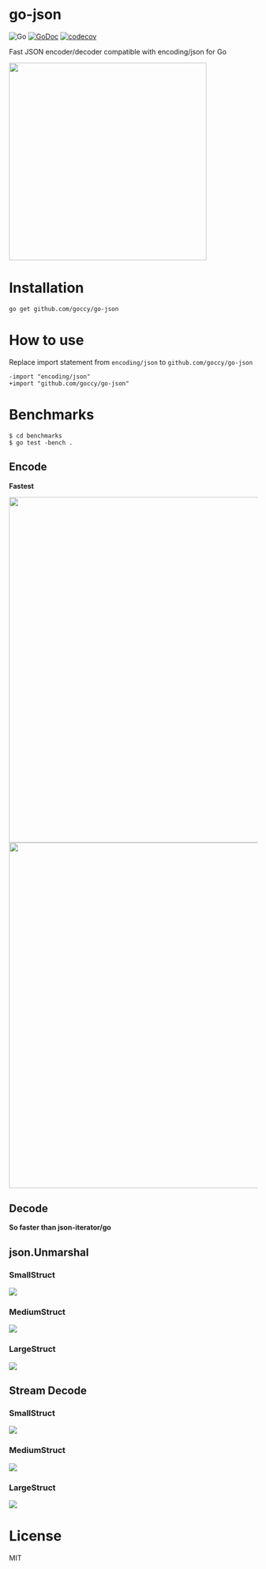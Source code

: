 # go-json

![Go](https://github.com/goccy/go-json/workflows/Go/badge.svg)
[![GoDoc](https://godoc.org/github.com/goccy/go-json?status.svg)](https://pkg.go.dev/github.com/goccy/go-json?tab=doc)
[![codecov](https://codecov.io/gh/goccy/go-json/branch/master/graph/badge.svg)](https://codecov.io/gh/goccy/go-json)

Fast JSON encoder/decoder compatible with encoding/json for Go

<img width="400px" src="https://user-images.githubusercontent.com/209884/92572337-42b42900-f2bf-11ea-973a-c74a359553a5.png"></img>

# Installation

```
go get github.com/goccy/go-json
```

# How to use

Replace import statement from `encoding/json` to `github.com/goccy/go-json`

```
-import "encoding/json"
+import "github.com/goccy/go-json"
```

# Benchmarks

```
$ cd benchmarks
$ go test -bench .
```

## Encode

**Fastest**

<img width="700" alt="" src="https://user-images.githubusercontent.com/209884/102718073-82ac9280-4329-11eb-94f2-c5377a2feeed.png">
<img width="700" alt="" src="https://user-images.githubusercontent.com/209884/102718071-804a3880-4329-11eb-9e70-5de74e55a553.png">

## Decode

**So faster than json-iterator/go**

## json.Unmarshal

### SmallStruct

<img src="https://user-images.githubusercontent.com/209884/89118870-5b713800-d4e4-11ea-9c80-47008d998e70.png"></img>

### MediumStruct

<img src="https://user-images.githubusercontent.com/209884/89118884-86f42280-d4e4-11ea-965c-b72764870ed0.png"></img>

### LargeStruct

<img src="https://user-images.githubusercontent.com/209884/89118902-9c694c80-d4e4-11ea-94e6-8c888cdb6361.png"></img>

## Stream Decode

### SmallStruct

<img src="https://user-images.githubusercontent.com/209884/89118906-b0ad4980-d4e4-11ea-80fb-2a6e9e7a066e.png"></img>

### MediumStruct

<img src="https://user-images.githubusercontent.com/209884/89118917-c02c9280-d4e4-11ea-8ba8-776cdbf970df.png"></img>

### LargeStruct

<img src="https://user-images.githubusercontent.com/209884/89118920-c28eec80-d4e4-11ea-91cc-424cfe726539.png"></img>

# License

MIT
